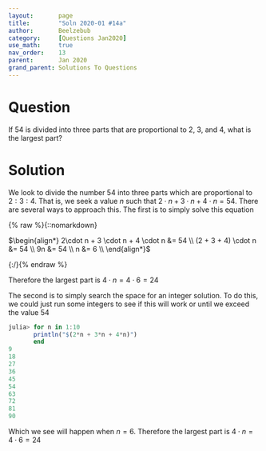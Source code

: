 ```yaml
---
layout:       page
title:        "Soln 2020-01 #14a"
author:       Beelzebub
category:     [Questions Jan2020]
use_math:     true
nav_order:    13
parent:       Jan 2020
grand_parent: Solutions To Questions
---
```


# Question

If $54$ is divided into three parts that are proportional to 2, 3, and 4, what is the largest part?

# Solution

We look to divide the number 54 into three parts which are proportional to $2:3:4$. That is, we seek a value $n$ such that $2\cdot n + 3 \cdot n + 4 \cdot n = 54$. There are several ways to approach this. The first is to simply solve this equation

{% raw %}{::nomarkdown}<div>
$\begin{align*}
2\cdot n + 3 \cdot n + 4 \cdot n &= 54 \\
(2 + 3 + 4) \cdot n &= 54 \\
9n &= 54 \\
n &= 6 \\
\end{align*}$
</div>{:/}{% endraw %}

Therefore the largest part is $4 \cdot n = 4 \cdot 6 = 24$

The second is to simply search the space for an integer solution. To do this, we could just run some integers to see if this will work or until we exceed the value $54$

```julia
julia> for n in 1:10
       println("$(2*n + 3*n + 4*n)")
       end
9
18
27
36
45
54
63
72
81
90
```

Which we see will happen when $n = 6$. Therefore the largest part is $4 \cdot n = 4 \cdot 6 = 24$

